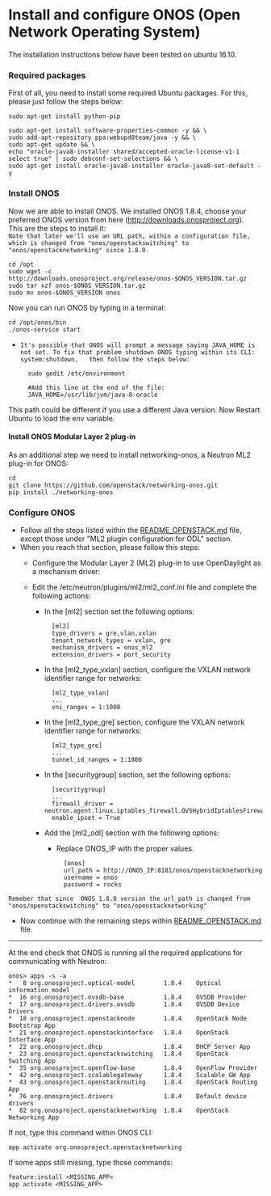 # Install and configure ONOS (Open Network Operating System)
The installation instructions below have been tested on ubuntu 16.10.

### Required packages
First of all, you need to install some required Ubuntu packages. For this, please just follow the steps below:
		
	sudo apt-get install python-pip
		
	sudo apt-get install software-properties-common -y && \
	sudo add-apt-repository ppa:webupd8team/java -y && \
	sudo apt-get update && \
	echo "oracle-java8-installer shared/accepted-oracle-license-v1-1 select true" | sudo debconf-set-selections && \
	sudo apt-get install oracle-java8-installer oracle-java8-set-default -y

### Install ONOS
Now we are able to install ONOS. We installed ONOS 1.8.4, choose your preferred ONOS version from here (http://downloads.onosproject.org).  
This are the steps to install it:  
`Note that later we'll use an URL path, within a configuration file, which is changed from "onos/openstackswitching" to "onos/openstacknetworking" since 1.8.0.`
		
	cd /opt
	sudo wget -c http://downloads.onosproject.org/release/onos-$ONOS_VERSION.tar.gz
	sudo tar xzf onos-$ONOS_VERSION.tar.gz
	sudo mv onos-$ONOS_VERSION onos

Now you can run ONOS by typing in a terminal:
		
	cd /opt/onos/bin
	./onos-service start  
	
* `It's possible that ONOS will prompt a message saying JAVA_HOME is not set. To fix that problem shutdown ONOS typing within its CLI: system:shutdown,  
then follow the steps below:`  
	
		sudo gedit /etc/environment
		
		#Add this line at the end of the file:
		JAVA_HOME=/usr/lib/jvm/java-8-oracle
		
This path could be different if you use a different Java version. Now Restart Ubuntu to load the env variable.
#### Install ONOS Modular Layer 2 plug-in
As an additional step we need to install networking-onos, a Neutron ML2 plug-in for ONOS:
	
	cd
	git clone https://github.com/openstack/networking-onos.git
	pip install ./networking-onos


### Configure ONOS

* Follow all the steps listed within the [README_OPENSTACK.md](https://github.com/netgroup-polito/frog4-openstack-do/blob/onos-support/README_OPENSTACK.md) file, except those under "ML2 plugin configuration for ODL" section.
* When you reach that section, please follow this steps:  
 	* Configure the Modular Layer 2 (ML2) plug-in to use OpenDaylight as a mechanism driver:  
	* Edit the /etc/neutron/plugins/ml2/ml2_conf.ini file and complete the following actions:
	
	    - In the [ml2] section set the following options: 
        
        		[ml2]
        		type_drivers = gre,vlan,vxlan
        		tenant_network_types = vxlan, gre
        		mechanism_drivers = onos_ml2
        		extension_drivers = port_security

        - In the [ml2_type_vxlan] section, configure the VXLAN network identifier range for networks:

        		[ml2_type_vxlan]
        		...
        		vni_ranges = 1:1000

        - In the [ml2_type_gre] section, configure the VXLAN network identifier range for networks:

        		[ml2_type_gre]
        		...
        		tunnel_id_ranges = 1:1000

        - In the [securitygroup] section, set the following options:

        		[securitygroup]
        		...
        		firewall_driver = neutron.agent.linux.iptables_firewall.OVSHybridIptablesFirewallDriver
                enable_ipset = True

        - Add the [ml2_odl] section with the following options:
            - Replace ONOS_IP with the proper values.

            		[onos]
					url_path = http://ONOS_IP:8181/onos/openstacknetworking
					username = onos
					password = rocks
`Remeber that since  ONOS 1.8.0 version the url_path is changed from "onos/openstackswitching" to "onos/openstacknetworking"`
* Now continue with the remaining steps within [README_OPENSTACK.md](https://github.com/netgroup-polito/frog4-openstack-do/blob/onos-support/README_OPENSTACK.md) file.
---
At the end check that ONOS is running all the required applications for communicating with Neutron:

	onos> apps -s -a
	*   8 org.onosproject.optical-model        1.8.4    Optical information model
	*  16 org.onosproject.ovsdb-base           1.8.4    OVSDB Provider
	*  17 org.onosproject.drivers.ovsdb        1.8.4    OVSDB Device Drivers
	*  18 org.onosproject.openstacknode        1.8.4    OpenStack Node Bootstrap App
	*  21 org.onosproject.openstackinterface   1.8.4    OpenStack Interface App
	*  22 org.onosproject.dhcp                 1.8.4    DHCP Server App
	*  23 org.onosproject.openstackswitching   1.8.4    OpenStack Switching App
	*  35 org.onosproject.openflow-base        1.8.4    OpenFlow Provider
	*  42 org.onosproject.scalablegateway      1.8.4    Scalable GW App
	*  43 org.onosproject.openstackrouting     1.8.4    OpenStack Routing App
	*  76 org.onosproject.drivers              1.8.4    Default device drivers
	*  82 org.onosproject.openstacknetworking  1.8.4    OpenStack Networking App
If not, type this command within ONOS CLI:
	
	app activate org.onosproject.openstacknetworking
If some apps still missing, type those commands:
	
	feature:install <MISSING_APP>
	app activate <MISSING_APP>

